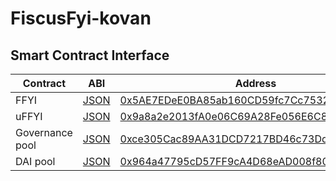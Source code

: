 # FiscusFyi-kovan
## Smart Contract Interface

| Contract | ABI | Address |
| -- | -- | -- |
| FFYI | [JSON]() | [0x5AE7EDeE0BA85ab160CD59fc7Cc75321975441FB](https://etherscan.io/address/0x5AE7EDeE0BA85ab160CD59fc7Cc75321975441FB#code) |
| uFFYI | [JSON]() | [0x9a8a2e2013fA0e06C69A28Fe056E6C8D7cDBB5Cc](https://etherscan.io/address/0x9a8a2e2013fA0e06C69A28Fe056E6C8D7cDBB5Cc#code) |
| Governance pool	 | [JSON]() | [0xce305Cac89AA31DCD7217BD46c73Dd8F2eED4b08](https://etherscan.io/address/0xce305Cac89AA31DCD7217BD46c73Dd8F2eED4b08#code) |
| DAI pool  | [JSON]() | [0x964a47795cD57FF9cA4D68eAD008f8060cC65E48](https://etherscan.io/address/0x964a47795cD57FF9cA4D68eAD008f8060cC65E48#code) |
